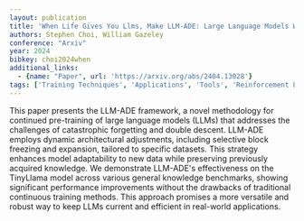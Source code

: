 ```yaml
---
layout: publication
title: 'When Life Gives You Llms, Make LLM-ADE: Large Language Models With Adaptive Data Engineering'
authors: Stephen Choi, William Gazeley
conference: "Arxiv"
year: 2024
bibkey: choi2024when
additional_links:
  - {name: "Paper", url: 'https://arxiv.org/abs/2404.13028'}
tags: ['Training Techniques', 'Applications', 'Tools', 'Reinforcement Learning', 'Pre-Training']
---
```

This paper presents the LLM-ADE framework, a novel methodology for continued
pre-training of large language models (LLMs) that addresses the challenges of
catastrophic forgetting and double descent. LLM-ADE employs dynamic
architectural adjustments, including selective block freezing and expansion,
tailored to specific datasets. This strategy enhances model adaptability to new
data while preserving previously acquired knowledge. We demonstrate LLM-ADE's
effectiveness on the TinyLlama model across various general knowledge
benchmarks, showing significant performance improvements without the drawbacks
of traditional continuous training methods. This approach promises a more
versatile and robust way to keep LLMs current and efficient in real-world
applications.
